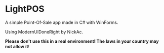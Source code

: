 # LightPOS
A simple Point-Of-Sale app made in C# with WinForms.

Using ModernUIDoneRight by NickAc.

**Please don't use this in a real environment! The laws in your country may not allow it!**
